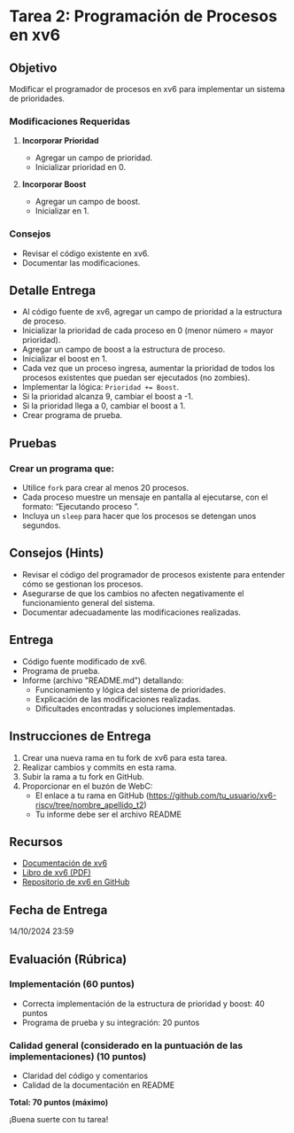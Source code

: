 # Tarea 2: Programación de Procesos en xv6

## Objetivo
Modificar el programador de procesos en xv6 para implementar un sistema de prioridades.

### Modificaciones Requeridas
1. **Incorporar Prioridad**
   - Agregar un campo de prioridad.
   - Inicializar prioridad en 0.

2. **Incorporar Boost**
   - Agregar un campo de boost.
   - Inicializar en 1.

### Consejos
- Revisar el código existente en xv6.
- Documentar las modificaciones.

## Detalle Entrega
   - Al código fuente de xv6, agregar un campo de prioridad a la estructura de proceso.
   - Inicializar la prioridad de cada proceso en 0 (menor número = mayor prioridad).
   - Agregar un campo de boost a la estructura de proceso.
   - Inicializar el boost en 1.
   - Cada vez que un proceso ingresa, aumentar la prioridad de todos los procesos existentes que puedan ser ejecutados (no zombies).
   - Implementar la lógica: `Prioridad += Boost`.
   - Si la prioridad alcanza 9, cambiar el boost a -1.
   - Si la prioridad llega a 0, cambiar el boost a 1.
   - Crear programa de prueba.

## Pruebas
### Crear un programa que:
- Utilice `fork` para crear al menos 20 procesos.
- Cada proceso muestre un mensaje en pantalla al ejecutarse, con el formato: “Ejecutando proceso <nombre> <pid>”.
- Incluya un `sleep` para hacer que los procesos se detengan unos segundos.

## Consejos (Hints)
- Revisar el código del programador de procesos existente para entender cómo se gestionan los procesos.
- Asegurarse de que los cambios no afecten negativamente el funcionamiento general del sistema.
- Documentar adecuadamente las modificaciones realizadas.

## Entrega
- Código fuente modificado de xv6.
- Programa de prueba.
- Informe (archivo "README.md") detallando:
  - Funcionamiento y lógica del sistema de prioridades.
  - Explicación de las modificaciones realizadas.
  - Dificultades encontradas y soluciones implementadas.

## Instrucciones de Entrega
1. Crear una nueva rama en tu fork de xv6 para esta tarea.
2. Realizar cambios y commits en esta rama.
3. Subir la rama a tu fork en GitHub.
4. Proporcionar en el buzón de WebC:
   - El enlace a tu rama en GitHub (https://github.com/tu_usuario/xv6-riscv/tree/nombre_apellido_t2)
   - Tu informe debe ser el archivo README

## Recursos
- [Documentación de xv6](https://pdos.csail.mit.edu/6.828/2020/xv6.html)
- [Libro de xv6 (PDF)](https://pdos.csail.mit.edu/6.828/2020/xv6/book-riscv-rev1.pdf)
- [Repositorio de xv6 en GitHub](https://github.com/otrab/xv6-riscv)

## Fecha de Entrega
14/10/2024 23:59

## Evaluación (Rúbrica)

### Implementación (60 puntos)
- Correcta implementación de la estructura de prioridad y boost: 40 puntos
- Programa de prueba y su integración: 20 puntos


### Calidad general (considerado en la puntuación de las implementaciones) (10 puntos)
- Claridad del código y comentarios
- Calidad de la documentación en README


**Total: 70 puntos (máximo)**

¡Buena suerte con tu tarea!
